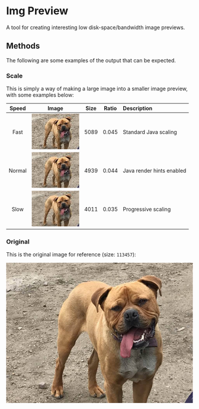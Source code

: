 # Img Preview

A tool for creating interesting low disk-space/bandwidth image previews.

## Methods

The following are some examples of the output that can be expected.

### Scale

This is simply a way of making a large image into a smaller image preview, with
some examples below:

|Speed |Image                        |Size|Ratio|Description              |
|:----:|:---------------------------:|:--:|:---:|:------------------------|
|Fast  |![](doc/scale_128_fast.jpg)  |5089|0.045|Standard Java scaling    |
|Normal|![](doc/scale_128_normal.jpg)|4939|0.044|Java render hints enabled|
|Slow  |![](doc/scale_128_slow.jpg)  |4011|0.035|Progressive scaling      |

### Original

This is the original image for reference (size: `113457`):

![](doc/original.jpg)
